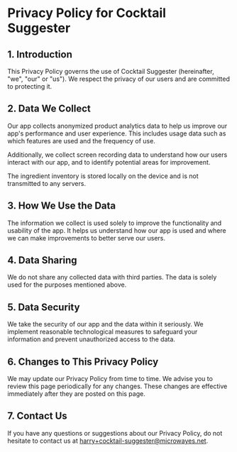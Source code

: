 # Privacy Policy for Cocktail Suggester

## 1. Introduction

This Privacy Policy governs the use of Cocktail Suggester (hereinafter, "we",
"our" or "us"). We respect the privacy of our users and are committed to
protecting it.

## 2. Data We Collect

Our app collects anonymized product analytics data to help us improve our app's
performance and user experience. This includes usage data such as which features
are used and the frequency of use.

Additionally, we collect screen recording data to understand how our users
interact with our app, and to identify potential areas for improvement.

The ingredient inventory is stored locally on the device and is not transmitted
to any servers.

## 3. How We Use the Data
 
The information we collect is used solely to improve the functionality and
usability of the app. It helps us understand how our app is used and where we
can make improvements to better serve our users.

## 4. Data Sharing

We do not share any collected data with third parties. The data is solely used
for the purposes mentioned above.

## 5. Data Security

We take the security of our app and the data within it seriously. We implement
reasonable technological measures to safeguard your information and prevent
unauthorized access to the data.

## 6. Changes to This Privacy Policy

We may update our Privacy Policy from time to time. We advise you to review this
page periodically for any changes. These changes are effective immediately after
they are posted on this page.

## 7. Contact Us

If you have any questions or suggestions about our Privacy Policy, do not
hesitate to contact us at harry+cocktail-suggester@microwayes.net.